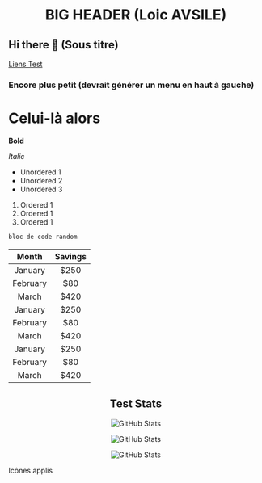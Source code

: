 <div align="center">

# BIG HEADER (Loic AVSILE)
</div>

## Hi there 👋 (Sous titre)
<a href="https://youtube.com/">Liens Test</a>

### Encore plus petit (devrait générer un menu en haut à gauche)

# Celui-là alors

**Bold** 

*Italic* 

- Unordered 1
- Unordered 2
- Unordered 3

1. Ordered 1
2. Ordered 1
3. Ordered 1

```python
bloc de code random
```
<!--
[![My Skills](https://skillicons.dev/icons?i=js,html,css,wasm)](https://skillicons.dev)
-->

<div align="center">

| Month    | Savings |
|:--------:|:-------:|
| January  | $250    |
| February | $80     |
| March    | $420    |
| January  | $250    |
| February | $80     |
| March    | $420    |
| January  | $250    |
| February | $80     |
| March    | $420    |
</div>
<!--
<img src="test.svg">
-->
<div align="center">

## Test Stats
</div>

<div align="center">

![GitHub Stats](https://github-readme-stats.vercel.app/api?username=Loic-1&theme=synthwave&show_icons=true&hide_border=true&count_private=true)

![GitHub Stats](https://github-readme-stats.vercel.app/api/top-langs/?username=Loic-1&theme=synthwave&show_icons=true&hide_border=true&layout=compact)

![GitHub Stats](https://github-readme-streak-stats.herokuapp.com/?user=Loic-1&theme=synthwave&hide_border=true)
</div>


<style>
Marche pas
</style>


Icônes applis
<!--
![alt text](https://media.licdn.com/dms/image/D4E0BAQG28wMbYCfCkg/company-logo_200_200/0/1701422199523/elan_formation_logo?e=2147483647&v=beta&t=uXG9eD2QkvMPLQ0u0cIgkhRB8UtsuwCKCprbmYky2HI)
-->



<!-- ![Termux Logo](https://royal-opera.fr/wp-content/uploads/2018/05/lhistoire-de-la-recette-du-coq-au-vin.jpg#gh-dark-mode-only)
![Termux Logo](https://i.notretemps.com/1200x628/smart/2021/05/06/les-bienfaits-de-la-salade.jpeg#gh-light-mode-only) -->



<!--
**Loic-1/Loic-1** is a ✨ _special_ ✨ repository because its `README.md` (this file) appears on your GitHub profile.

Here are some ideas to get you started:

- 🔭 I’m currently working on ...
- 🌱 I’m currently learning ...
- 👯 I’m looking to collaborate on ...
- 🤔 I’m looking for help with ...
- 💬 Ask me about ...
- 📫 How to reach me: ...
- 😄 Pronouns: ...
- ⚡ Fun fact: ...
-->
